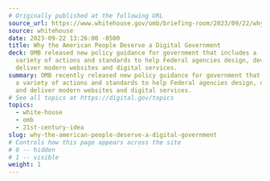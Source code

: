 ```yaml
---
# Originally published at the following URL
source_url: https://www.whitehouse.gov/omb/briefing-room/2023/09/22/why-the-american-people-deserve-a-digital-government/
source: whitehouse
date: 2023-09-22 13:26:00 -0500
title: Why the American People Deserve a Digital Government
deck: OMB released new policy guidance for government that includes a
  variety of actions and standards to help Federal agencies design, develop, and
  deliver modern websites and digital services.
summary: OMB recently released new policy guidance for government that includes
  a variety of actions and standards to help Federal agencies design, develop,
  and deliver modern websites and digital services.
# See all topics at https://digital.gov/topics
topics:
  - white-house
  - omb
  - 21st-century-idea
slug: why-the-american-people-deserve-a-digital-government
# Controls how this page appears across the site
# 0 -- hidden
# 1 -- visible
weight: 1
---
```


